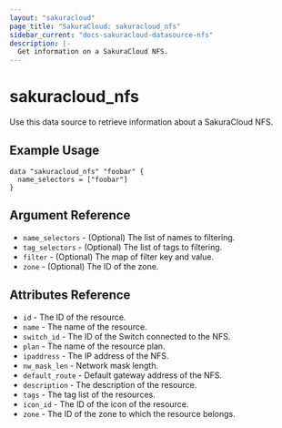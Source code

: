 ```yaml
---
layout: "sakuracloud"
page_title: "SakuraCloud: sakuracloud_nfs"
sidebar_current: "docs-sakuracloud-datasource-nfs"
description: |-
  Get information on a SakuraCloud NFS.
---
```


# sakuracloud\_nfs

Use this data source to retrieve information about a SakuraCloud NFS.

## Example Usage

```hcl
data "sakuracloud_nfs" "foobar" {
  name_selectors = ["foobar"]
}
```

## Argument Reference

 * `name_selectors` - (Optional) The list of names to filtering.
 * `tag_selectors` - (Optional) The list of tags to filtering.
 * `filter` - (Optional) The map of filter key and value.
 * `zone` - (Optional) The ID of the zone.

## Attributes Reference

* `id` - The ID of the resource.
* `name` - The name of the resource.
* `switch_id` - The ID of the Switch connected to the NFS.
* `plan` - The name of the resource plan.
* `ipaddress` - The IP address of the NFS.
* `nw_mask_len` - Network mask length.
* `default_route` - Default gateway address of the NFS.	 
* `description` - The description of the resource.
* `tags` - The tag list of the resources.
* `icon_id` - The ID of the icon of the resource.
* `zone` - The ID of the zone to which the resource belongs.


